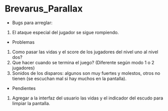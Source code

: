 # Brevarus_Parallax

* Bugs para arreglar:
1) El ataque especial del jugador se sigue rompiendo.

* Problemas
1) Como pasar las vidas y el score de los jugadores del nivel uno al nivel dos?
2) Que hacer cuando se termina el juego? (Diferente según modo 1 o 2 jugadores)
3) Sonidos de los disparos: algunos son muy fuertes y molestos, otros no tienen (se escuchan mal si hay muchos en la pantalla).

* Pendientes
1) Agregar a la interfaz del usuario las vidas y el indicador del escudo para limpiar la pantalla.
